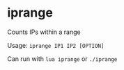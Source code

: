 # iprange
Counts IPs within a range

Usage: `iprange IP1 IP2 [OPTION]`

Can run with `lua iprange` or `./iprange`